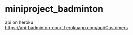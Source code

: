 # miniproject_badminton
api on heroku </br>
https://api-badminton-court.herokuapp.com/api/Customers
